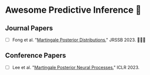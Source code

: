 # Awesome Predictive Inference 🌱

## Journal Papers
- [ ] Fong et al. "[Martingale Posterior Distributions.](https://arxiv.org/abs/2103.15671)" JRSSB 2023. 🚀🚀🚀


## Conference Papers
- [ ] Lee et al. "[Martingale Posterior Neural Processes.](https://arxiv.org/abs/2304.09431)" ICLR 2023.
